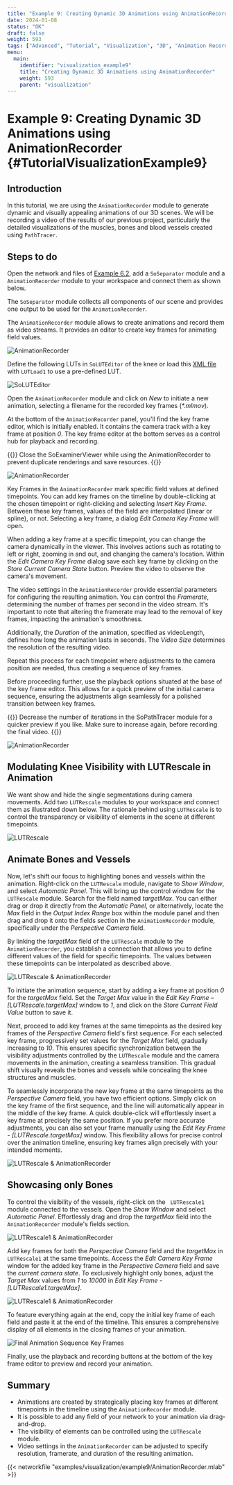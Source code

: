 ```yaml
---
title: "Example 9: Creating Dynamic 3D Animations using AnimationRecorder"
date: 2024-01-08
status: "OK"
draft: false
weight: 593
tags: ["Advanced", "Tutorial", "Visualization", "3D", "Animation Recorder"]
menu: 
  main:
    identifier: "visualization_example9"
    title: "Creating Dynamic 3D Animations using AnimationRecorder"
    weight: 593
    parent: "visualization"
---
```

# Example 9: Creating Dynamic 3D Animations using AnimationRecorder {#TutorialVisualizationExample9}

## Introduction
In this tutorial, we are using the `AnimationRecorder` module to generate dynamic and visually appealing animations of our 3D scenes. We will be recording a video of the results of our previous project, particularly the detailed visualizations of the muscles, bones and blood vessels created using `PathTracer`.

## Steps to do

Open the network and files of [Example 6.2](/tutorials/visualization/pathtracer/pathtracerexample2/), add a `SoSeparator` module and a `AnimationRecorder` module to your workspace and connect them as shown below.

The `SoSeparator` module collects all components of our scene and provides one output to be used for the `AnimationRecorder`.

The `AnimationRecorder` module allows to create animations and record them as video streams. It provides an editor to create key frames for animating field values.

![AnimationRecorder](/images/tutorials/visualization//pathtracer/Example9_1.png " AnimationRecorder")

Define the following LUTs in `SoLUTEditor` of the knee or load this [XML file](/examples/visualization/example6/LUT_AnimationRecorder.xml) with `LUTLoad1` to use a pre-defined LUT.

![ SoLUTEditor](/images/tutorials/visualization//pathtracer/V9_LUT.png " SoLUTEditor")

Open the `AnimationRecorder` module and click on *New* to initiate a new animation, selecting a filename for the recorded key frames (*\*.mlmov*).

At the bottom of the `AnimationRecorder` panel, you'll find the key frame editor, which is initially enabled. It contains the camera track with a key frame at position *0*. The key frame editor at the bottom serves as a control hub for playback and recording.

{{<alert class="info" caption="Extra Infos">}}
Close the SoExaminerViewer while using the AnimationRecorder to prevent duplicate renderings and save resources.
{{</alert>}}

![AnimationRecorder](/images/tutorials/visualization//pathtracer/V9_AnimationRecorder.png " AnimationRecorder")

Key Frames in the `AnimationRecorder` mark specific field values at defined timepoints. You can add key frames on the timeline by double-clicking at the chosen timepoint or right-clicking and selecting *Insert Key Frame*. Between these key frames, values of the field are interpolated (linear or spline), or not. Selecting a key frame, a dialog *Edit Camera Key Frame* will open.

When adding a key frame at a specific timepoint, you can change the camera dynamically in the viewer. This involves actions such as rotating to left or right, zooming in and out, and changing the camera's location. Within the *Edit Camera Key Frame* dialog save each key frame by clicking on the *Store Current Camera State* button. Preview the video to observe the camera's movement.

The video settings in the `AnimationRecorder` provide essential parameters for configuring the resulting animation. You can control the *Framerate*, determining the number of frames per second in the video stream. It's important to note that altering the framerate may lead to the removal of key frames, impacting the animation's smoothness.

Additionally, the *Duration* of the animation, specified as videoLength, defines how long the animation lasts in seconds. The *Video Size* determines the resolution of the resulting video.

Repeat this process for each timepoint where adjustments to the camera position are needed, thus creating a sequence of key frames. 

Before proceeding further, use the playback options situated at the base of the key frame editor. This allows for a quick preview of the initial camera sequence, ensuring the adjustments align seamlessly for a polished transition between key frames.

{{<alert class="info" caption="Extra Infos">}}
Decrease the number of iterations in the SoPathTracer module for a quicker preview if you like. Make sure to increase again, before recording the final video.
{{</alert>}}

![ AnimationRecorder](/images/tutorials/visualization//pathtracer/V9_AnimationRecorder1.png " AnimationRecorder")

## Modulating Knee Visibility with LUTRescale in Animation

We want show and hide the single segmentations during camera movements. Add two `LUTRescale` modules to your workspace and connect them as illustrated down below. The rationale behind using `LUTRescale` is to control the transparency or visibility of elements in the scene at different timepoints.

![ LUTRescale](/images/tutorials/visualization//pathtracer/V9_3.png " LUTRescale")

## Animate Bones and Vessels

Now, let's shift our focus to highlighting bones and vessels within the animation. Right-click on the `LUTRescale` module, navigate to *Show Window*, and select *Automatic Panel*. This will bring up the control window for the `LUTRescale` module. Search for the field named *targetMax*. You can either drag or drop it directly from the *Automatic Panel*, or alternatively, locate the *Max* field in the *Output Index Range* box within the module panel and then drag and drop it onto the fields section in the `AnimationRecorder` module, specifically under the *Perspective Camera* field.
 
By linking the *targetMax* field of the `LUTRescale` module to the `AnimationRecorder`, you establish a connection that allows you to define different values of the field for specific timepoints. The values between these timepoints can be interpolated as described above. 

![ LUTRescale & AnimationRecorder](/images/tutorials/visualization//pathtracer/LUTRescale_AnimationRecorder2.png " LUTRescale & AnimationRecorder")

To initiate the animation sequence, start by adding a key frame at position *0* for the *targetMax* field. Set the *Target Max* value in the *Edit Key Frame – [LUTRescale.targetMax]* window to *1*, and click on the *Store Current Field Value* button to save it.

Next, proceed to add key frames at the same timepoints as the desired key frames of the *Perspective Camera* field's first sequence. For each selected key frame, progressively set values for the *Target Max* field, gradually increasing to *10*. This ensures specific synchronization between the visibility adjustments controlled by the `LUTRescale` module and the camera movements in the animation, creating a seamless transition. This gradual shift visually reveals the bones and vessels while concealing the knee structures and muscles.

To seamlessly incorporate the new key frame at the same timepoints as the *Perspective Camera* field, you have two efficient options. Simply click on the key frame of the first sequence, and the line will automatically appear in the middle of the key frame. A quick double-click will effortlessly insert a key frame at precisely the same position. If you prefer more accurate adjustments, you can also set your frame manually using the *Edit Key Frame - [LUTRescale.targetMax]* window. This flexibility allows for precise control over the animation timeline, ensuring key frames align precisely with your intended moments.

![ LUTRescale & AnimationRecorder](/images/tutorials/visualization//pathtracer/V9_7.png " LUTRescale & AnimationRecorder")

## Showcasing only Bones

To control the visibility of the vessels, right-click on the ` LUTRescale1` module connected to the vessels. Open the *Show Window* and select *Automatic Panel*. Effortlessly drag and drop the *targetMax* field into the `AnimationRecorder` module's fields section. 

![ LUTRescale1 & AnimationRecorder](/images/tutorials/visualization//pathtracer/V9_8.png " LUTRescale1 & AnimationRecorder")

Add key frames for both the *Perspective Camera* field and the *targetMax* in `LUTRescale1` at the same timepoints. Access the *Edit Camera Key Frame* window for the added key frame in the *Perspective Camera* field and save the *current camera state*. To exclusively highlight only bones, adjust the *Target Max* values from *1* to *10000* in *Edit Key Frame - [LUTRescale1.targetMax]*.

![ LUTRescale1 & AnimationRecorder](/images/tutorials/visualization//pathtracer/V9_9.png " LUTRescale1 & AnimationRecorder")

To feature everything again at the end, copy the initial key frame of each field and paste it at the end of the timeline. This ensures a comprehensive display of all elements in the closing frames of your animation.

![ Final Animation Sequence Key Frames](/images/tutorials/visualization//pathtracer/V9_10.png " Final Animation Sequence Key Frames")

Finally, use the playback and recording buttons at the bottom of the key frame editor to preview and record your animation.

## Summary
* Animations are created by strategically placing key frames at different timepoints in the timeline using the `AnimationRecorder` module.
* It is possible to add any field of your network to your animation via drag-and-drop.
* The visibility of elements can be controlled using the `LUTRescale` module. 
* Video settings in the `AnimationRecorder` can be adjusted to specify resolution, framerate, and duration of the resulting animation.

{{< networkfile "examples/visualization/example9/AnimationRecorder.mlab" >}}
